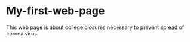 # My-first-web-page
This web page is about college closures necessary to prevent spread of corona virus.

